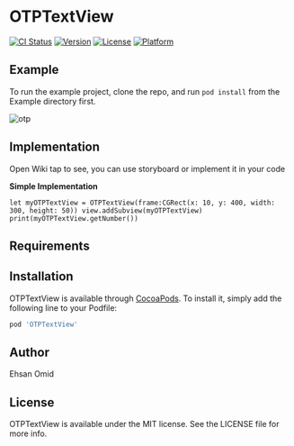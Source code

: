 # OTPTextView

[![CI Status](https://img.shields.io/travis/ehsanomid/OTPTextView.svg?style=flat)](https://travis-ci.org/ehsanomid/OTPTextView)
[![Version](https://img.shields.io/cocoapods/v/OTPTextView.svg?style=flat)](https://cocoapods.org/pods/OTPTextView)
[![License](https://img.shields.io/cocoapods/l/OTPTextView.svg?style=flat)](https://cocoapods.org/pods/OTPTextView)
[![Platform](https://img.shields.io/cocoapods/p/OTPTextView.svg?style=flat)](https://cocoapods.org/pods/OTPTextView)

## Example

To run the example project, clone the repo, and run `pod install` from the Example directory first.

![otp](https://user-images.githubusercontent.com/35446003/50471695-211bec80-09cb-11e9-8c10-5927bb293617.gif)

## Implementation
Open Wiki tap to see, you can use storyboard or implement it in your code

**Simple Implementation**

`let myOTPTextView = OTPTextView(frame:CGRect(x: 10, y: 400, width: 300, height: 50)) view.addSubview(myOTPTextView) print(myOTPTextView.getNumber())`

## Requirements

## Installation

OTPTextView is available through [CocoaPods](https://cocoapods.org). To install
it, simply add the following line to your Podfile:

```ruby
pod 'OTPTextView'
```

## Author

Ehsan Omid

## License

OTPTextView is available under the MIT license. See the LICENSE file for more info.
